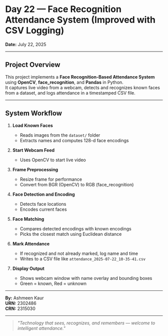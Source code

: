 # Day 22 — Face Recognition Attendance System (Improved with CSV Logging)

**Date:** July 22, 2025

---

## Project Overview

This project implements a **Face Recognition-Based Attendance System** using **OpenCV**, **face_recognition**, and **Pandas** in Python.  
It captures live video from a webcam, detects and recognizes known faces from a dataset, and logs attendance in a timestamped CSV file.

---

## System Workflow

1. **Load Known Faces**  
   - Reads images from the `dataset/` folder  
   - Extracts names and computes 128-d face encodings

2. **Start Webcam Feed**  
   - Uses OpenCV to start live video

3. **Frame Preprocessing**  
   - Resize frame for performance  
   - Convert from BGR (OpenCV) to RGB (face_recognition)

4. **Face Detection and Encoding**  
   - Detects face locations  
   - Encodes current faces

5. **Face Matching**  
   - Compares detected encodings with known encodings  
   - Picks the closest match using Euclidean distance

6. **Mark Attendance**  
   - If recognized and not already marked, log name and time  
   - Writes to a CSV file like `attendance_2025-07-22_10-35-41.csv`

7. **Display Output**  
   - Shows webcam window with name overlay and bounding boxes  
   - Green = known, Red = unknown

---

**By:** Ashmeen Kaur  
**URN:** 2302486  
**CRN:** 2315030

---

> *"Technology that sees, recognizes, and remembers — welcome to intelligent attendance."*
